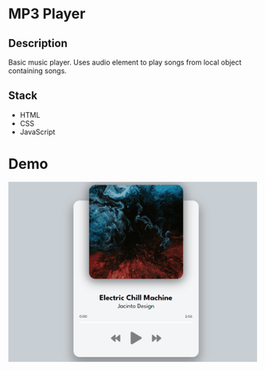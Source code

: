 # MP3 Player

## Description
Basic music player. Uses audio element to play songs from local object containing songs.

## Stack
- HTML
- CSS
- JavaScript

# Demo
![mp3 demo](img/mp3_demo.gif)
